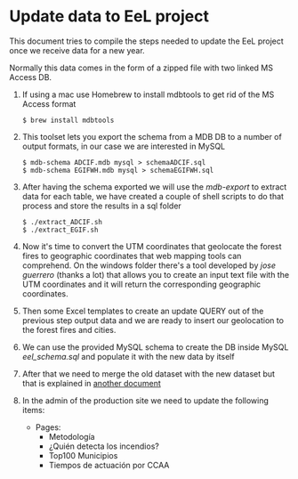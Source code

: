 Update data to EeL project
==========================

This document tries to compile the steps needed to update the EeL project once we receive data for a new year.

Normally this data comes in the form of a zipped file with two linked MS Access DB.

1. If using a mac use Homebrew to install mdbtools to get rid of the MS Access format

    ```
    $ brew install mdbtools
    ```

2. This toolset lets you export the schema from a MDB DB to a number of output formats, in our case we are interested in MySQL

    ```
    $ mdb-schema ADCIF.mdb mysql > schemaADCIF.sql
    $ mdb-schema EGIFWH.mdb mysql > schemaEGIFWH.sql
    ```

3. After having the schema exported we will use the _mdb-export_ to extract data for each table, we have created a couple of shell scripts to do that process and store the results in a sql folder

    ```
    $ ./extract_ADCIF.sh
    $ ./extract_EGIF.sh
    ```

4. Now it's time to convert the UTM coordinates that geolocate the forest fires to geographic coordinates that web mapping tools can comprehend. On the windows folder there's a tool developed by _jose guerrero_ (thanks a lot) that allows you to create an input text file with the UTM coordinates and it will return the corresponding geographic coordinates.

5. Then some Excel templates to create an update QUERY out of the previous step output data and we are ready to insert our geolocation to the forest fires and cities.

6. We can use the provided MySQL schema to create the DB inside MySQL _eel\_schema.sql_ and populate it with the new data by itself

7. After that we need to merge the old dataset with the new dataset but that is explained in [another document](./MySQL/queries/merge.md)

8. In the admin of the production site we need to update the following items:

    * Pages:
        * Metodología
        * ¿Quién detecta los incendios?
        * Top100 Municipios
        * Tiempos de actuación por CCAA



